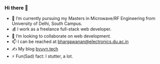 ### Hi there 👋

- 🔭 I’m currently pursuing my Masters in Microwave/RF Engineering from University of Delhi, South Campus.
- 💰 I work as a freelance full-stack web developer.
- 👯 I’m looking to collaborate on web development.
- 📫 I can be reached at [bhargawanan@electronics.du.ac.in](mailto:bhargawanan@electronics.du.ac.in)
- ✍️ My blog [bvuyn.tech](https://bvuyn.tech)
- ⚡ Fun(Sad) fact: I stutter, a lot.
